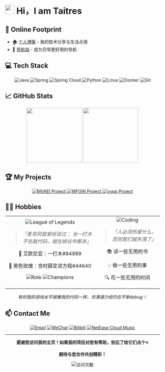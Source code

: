 # <img src="https://media.giphy.com/media/hvRJCLFzcasrR4ia7z/giphy.gif" width="30px"> Hi，I am Taitres

## 🔗 Online Footprint
- 🏠 [个人博客](https://www.taitres.com/) - 我的技术分享与生活点滴
- 🧭 [导航站](https://go.taitres.com/) - 成为日常更好用的导航

## 💻 Tech Stack
<div align="center">

![Java](https://img.shields.io/badge/-Java-007396?style=flat-square&logo=java&logoColor=white)
![Spring](https://img.shields.io/badge/-Spring-6DB33F?style=flat-square&logo=spring&logoColor=white)
![Spring Cloud](https://img.shields.io/badge/-Spring%20Cloud-6DB33F?style=flat-square&logo=spring&logoColor=white)
![Python](https://img.shields.io/badge/-Python-3776AB?style=flat-square&logo=python&logoColor=white)
![Linux](https://img.shields.io/badge/-Linux-FCC624?style=flat-square&logo=linux&logoColor=black)
![Docker](https://img.shields.io/badge/-Docker-2496ED?style=flat-square&logo=docker&logoColor=white)
![Git](https://img.shields.io/badge/-Git-F05032?style=flat-square&logo=git&logoColor=white)
</div>

## 📈 GitHub Stats
<div align="center">
<img height="180em" src="https://github-readme-stats.vercel.app/api?username=Taitres&show_icons=true&theme=radical&include_all_commits=true&count_private=true" />
<img height="180em" src="https://github-readme-stats.vercel.app/api/top-langs/?username=Taitres&layout=compact&langs_count=7&theme=radical" />
</div>

## 🏆 My Projects
<div align="center">
  <a href="https://github.com/Taitres/MVAEI">
    <img src="https://github-readme-stats.vercel.app/api/pin/?username=Taitres&repo=MVAEI&theme=radical" alt="MVAEI Project" />
  </a>
  <a href="https://github.com/Taitres/MFGIN">
    <img src="https://github-readme-stats.vercel.app/api/pin/?username=Taitres&repo=MFGIN&theme=radical" alt="MFGIN Project" />
  </a>
  <a href="https://github.com/Taitres/xypp">
    <img src="https://github-readme-stats.vercel.app/api/pin/?username=Taitres&repo=xypp&theme=radical" alt="xypp Project" />
  </a>
</div>

## 🏄‍♂️ Hobbies

<div align="center">
  <table>
    <tr>
      <td align="center">
        <img src="https://img.shields.io/badge/Game-League_of_Legends-blue?style=for-the-badge&logo=riot-games" alt="League of Legends"/>
        <br />
        <blockquote>
          <p><i>「麦克阿瑟曾经说过：
              当一打木不在敲代码，就在峡谷中厮杀」</i></p>
        </blockquote>
        <p>🌟 艾欧尼亚：一打木#84989</p>
        <p>🌹 黑色玫瑰：含时薛定谔方程#44640</p>
        <p><img src="https://img.shields.io/badge/主打-中单/ADC-orange?style=flat-square" alt="Role"/> <img src="https://img.shields.io/badge/常用英雄-塞拉斯/阿狸-purple?style=flat-square" alt="Champions"/></p>
      </td>
      <td align="center">
        <img src="https://img.shields.io/badge/兴趣-编程/学习-green?style=for-the-badge" alt="Coding"/>
        <br />
        <blockquote>
          <p><i>「人必须热爱什么，否则我们就失落了」</i></p>
        </blockquote>
        <p>📚 读一些无用的书</p>
        <p>💡 做一些无用的事</p>
        <p>🔍 花一些无用的时间</p>
      </td>
    </tr>
  </table>

  <p><i>有时我的游戏水平就像我的代码一样，充满潜力但仍在不断debug！</i></p>
</div>

## 📫 Contact Me

<div align="center">

<a href="mailto:920643082@qq.com"><img src="https://img.shields.io/badge/Email-联系我-blue?style=for-the-badge&logo=gmail" alt="Email"/></a>
<a href="https://img.taitres.com/uploads/2025/03/01/67c329d5e3c34.png"><img src="https://img.shields.io/badge/微信-添加-brightgreen?style=for-the-badge&logo=wechat" alt="WeChat"/></a>
<a href="https://space.bilibili.com/YOUR_BILIBILI_ID"><img src="https://img.shields.io/badge/Bilibili-B站-ff69b4?style=for-the-badge&logo=bilibili" alt="Bilibili"/></a>
<a href="https://music.163.com/#/user/home?id=YOUR_NETEASE_ID"><img src="https://img.shields.io/badge/网易云-音乐-e60026?style=for-the-badge&logo=netease-cloud-music" alt="NetEase Cloud Music"/></a>

</div>

---


<div align="center">
  <p><b>感谢您访问我的主页！如果我的项目对您有帮助，别忘了给它们点个⭐</b></p>
  <p><b>期待与您合作共创精彩！</b></p>

  ![访问次数](https://profile-counter.glitch.me/Taitres/count.svg)
</div>
